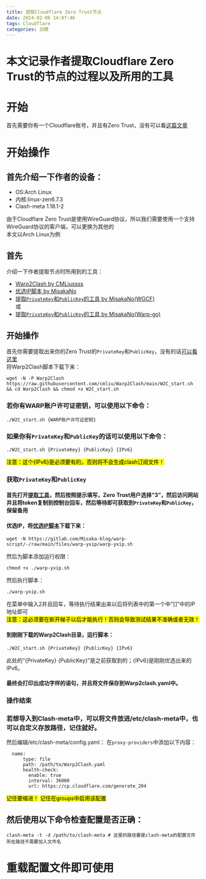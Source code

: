 ```yaml
---
title: 提取Cloudflare Zero Trust节点
date: 2024-02-06 14:07:46
tags: Cloudflare
categories: 白嫖
---
```

# 本文记录作者提取Cloudflare Zero Trust的节点的过程以及所用的工具

# 开始
首先需要你有一个Cloudflare账号，并且有Zero Trust，没有可以看[这篇文章](https://blog-zjp.cn.eu.org/Request-Cloudflare-Warp/)

# 开始操作
## 首先介绍一下作者的设备：
- OS:Arch Linux
- 内核:linux-zen6.7.3
- Clash-meta 1.18.1-2

由于Cloudflare Zero Trust是使用WireGuard协议，所以我们需要使用一个支持WireGuard协议的客户端，可以更换为其他的\
本文以Arch Linux为例
## 首先
介绍一下作者提取节点时所用到的工具：
- [Warp2Clash by CMLiussss](https://gitlab.com/PILIHU/Warp2Clash)
- [优选IP脚本 by MisakaNo](https://gitlab.com/Misaka-blog/warp-script/)
- [提取`PrivateKey`和`PublicKey`的工具 by MisakaNo(WGCF)](https://replit.com/@misaka-blog/wgcf-profile-generator)\
或
- [提取`PrivateKey`和`PublicKey`的工具 by MisakaNo(Warp-go)](https://replit.com/@misaka-blog/warpgo-profile-generator)
## 开始操作
首先你需要提取出来你的Zero Trust的`PrivateKey`和`PublicKey`，没有的话[可以看这里](#首先)\
将Warp2Clash脚本下载下来：
```
wget -N -P Warp2Clash https://raw.githubusercontent.com/cmliu/Warp2Clash/main/W2C_start.sh && cd Warp2Clash && chmod +x W2C_start.sh
```
### 若你有WARP账户许可证密钥，可以使用以下命令：
```
./W2C_start.sh {WARP账户许可证密钥}
```
### 如果你有`PrivateKey`和`PublicKey`的话可以使用以下命令：
```
./W2C_start.sh {PrivateKey} {PublicKey} {IPv6}
```
<mark>注意：这个{IPv6}是必须要有的，否则将不会生成clash订阅文件！</mark>
### 获取`PrivateKey`和`PublicKey`
#### 首先打开[提取工具](https://replit.com/@misaka-blog/wgcf-profile-generator)，然后按照提示填写，Zero Trust用户选择“3”，然后访问网站并且将token复制到控制台回车，然后等待即可获取到`PrivateKey`和`PublicKey`，保留备用
#### 优选IP，将[优选IP脚本](https://gitlab.com/Misaka-blog/warp-script/)下载下来：
```
wget -N https://gitlab.com/Misaka-blog/warp-script/-/raw/main/files/warp-yxip/warp-yxip.sh
```
然后为脚本添加运行权限：
```
chmod +x ./warp-yxip.sh
```
然后执行脚本：
```
./warp-yxip.sh
```
在菜单中输入2并且回车，等待执行结果出来以后将列表中的第一个中"[]"中的IP地址即可\
<mark>注意：这必须要在断开梯子以后才能执行！否则会导致测试结果不准确或者无效！</mark>
#### 到刚刚下载的Warp2Clash目录，运行脚本：
```
./W2C_start.sh {PrivateKey} {PublicKey} {IPv6}
```
此处的“{PrivateKey} {PublicKey}”是之前获取到的；{IPv6}是刚刚优选出来的IPv6。
#### 最终会打印出成功字样的语句，并且将文件保存到Warp2clash.yaml中。
### 操作结束
### 若想导入到Clash-meta中，可以将文件放进/etc/clash-meta中，也可以自定义存放路径，记住就好。
然后编辑/etc/clash-meta/config.yaml：
在`proxy-providers`中添加以下内容：
```
  name:
      type: file
      path: /path/to/Warp2Clash.yaml
      health-check:
        enable: true
        interval: 36000
        url: https://cp.cloudflare.com/generate_204
```
<mark>记住要缩进！</mark>
<mark>记住在groups中启用该配置</mark>
## 然后使用以下命令检查配置是否正确：
```
clash-meta -t -d /path/to/clash-meta # 这里的路径要是clash-meta的配置文件所在路径不需要加入文件名
```
# 重载配置文件即可使用